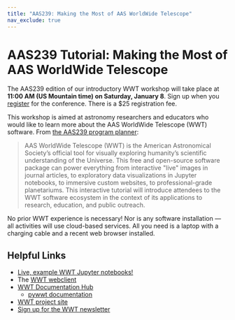 ```yaml
---
title: "AAS239: Making the Most of AAS WorldWide Telescope"
nav_exclude: true
---
```


# AAS239 Tutorial: Making the Most of AAS WorldWide Telescope

The AAS239 edition of our introductory WWT workshop will take place at **11:00
AM (US Mountain time) on Saturday, January 8**. Sign up when you
[register] for the conference. There is a $25 registration fee.

[register]: https://aas.org/meetings/aas239/register

This workshop is aimed at astronomy researchers and educators who would like to
learn more about the AAS WorldWide Telescope (WWT) software. From [the AAS239
program planner][pp]:

[pp]: https://submissions.mirasmart.com/AAS239/itinerary/EventDetail.aspx?evt=81

> AAS WorldWide Telescope (WWT) is the American Astronomical Society’s official
> tool for visually exploring humanity’s scientific understanding of the
> Universe. This free and open-source software package can power everything from
> interactive "live" images in journal articles, to exploratory data
> visualizations in Jupyter notebooks, to immersive custom websites, to
> professional-grade planetariums. This interactive tutorial will introduce
> attendees to the WWT software ecosystem in the context of its applications to
> research, education, and public outreach.

No prior WWT experience is necessary! Nor is any software installation — all
activities will use cloud-based services. All you need is a laptop with a
charging cable and a recent web browser installed.


## Helpful Links

- [Live, example WWT Jupyter notebooks!][bh]
- The [WWT webclient][wc]
- [WWT Documentation Hub][dh]
  - [pywwt documentation][pywwt]
- [WWT project site][home]
- [Sign up for the WWT newsletter][nl]

[bh]: https://bit.ly/pywwt-notebooks
[wc]: https://worldwidetelescope.org/webclient/
[dh]: https://docs.worldwidetelescope.org/
[pywwt]: https://pywwt.readthedocs.io/
[home]: https://worldwidetelescope.org/home/
[nl]: https://bit.ly/wwt-signup
